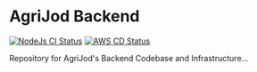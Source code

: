 # AgriJod Backend

[![NodeJs CI Status](https://github.com/Nightfury874/AgriJod/actions/workflows/node.js-ci.yml/badge.svg)](https://github.com/Nightfury874/AgriJod/actions)
[![AWS CD Status](https://github.com/Nightfury874/AgriJod/actions/workflows/aws-cd.yml/badge.svg)](https://github.com/Nightfury874/AgriJod/actions)

Repository for AgriJod's Backend Codebase and Infrastructure...
